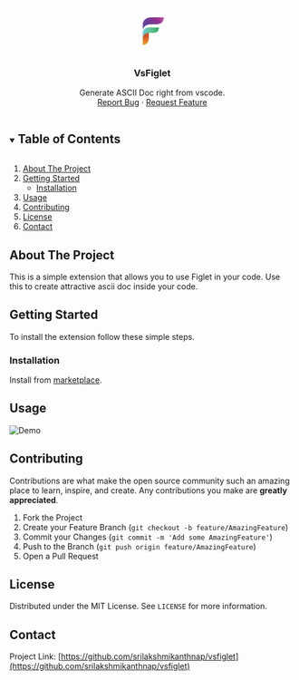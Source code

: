 <p align="center">
  <a href="https://github.com/srilakshmikanthnap/vsfiglet">
    <img src="images/logo.png" alt="Logo" width="80" height="80">
  </a>

  <h3 align="center">VsFiglet</h3>

  <p align="center">
    Generate ASCII Doc right from vscode.
    <br />
    <a href="https://github.com/srilakshmikanthnap/vsfiglet/issues">Report Bug</a>
    ·
    <a href="https://github.com/srilakshmikanthnap/vsfiglet/issues">Request Feature</a>
  </p>
</p>


<!-- TABLE OF CONTENTS -->
<details open="open">
  <summary><h2 style="display: inline-block">Table of Contents</h2></summary>
  <ol>
    <li>
      <a href="#about-the-project">About The Project</a>
    </li>
    <li>
      <a href="#getting-started">Getting Started</a>
      <ul>
        <li><a href="#installation">Installation</a></li>
      </ul>
    </li>
    <li><a href="#usage">Usage</a></li>
    <li><a href="#contributing">Contributing</a></li>
    <li><a href="#license">License</a></li>
    <li><a href="#contact">Contact</a></li>
  </ol>
</details>

<!-- ABOUT THE PROJECT -->
## About The Project

This is a simple extension that allows you to use Figlet in your code. Use this to create attractive ascii doc inside your code.

<!-- GETTING STARTED -->
## Getting Started

To install the extension follow these simple steps.

### Installation

Install from [marketplace](https://marketplace.visualstudio.com/items?itemName=srilakshmikanthanp.vsfiglet).

<!-- USAGE EXAMPLES -->
## Usage

![Demo](images/demo.gif)

<!-- CONTRIBUTING -->
## Contributing

Contributions are what make the open source community such an amazing place to learn, inspire, and create. Any contributions you make are **greatly appreciated**.

1. Fork the Project
2. Create your Feature Branch (`git checkout -b feature/AmazingFeature`)
3. Commit your Changes (`git commit -m 'Add some AmazingFeature'`)
4. Push to the Branch (`git push origin feature/AmazingFeature`)
5. Open a Pull Request

<!-- LICENSE -->
## License

Distributed under the MIT License. See `LICENSE` for more information.

<!-- CONTACT -->
## Contact

Project Link: [https://github.com/srilakshmikanthnap/vsfiglet](https://github.com/srilakshmikanthnap/vsfiglet)
